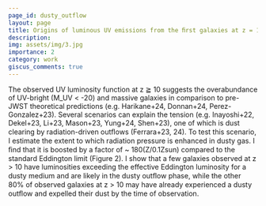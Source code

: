 ```yaml
---
page_id: dusty_outflow
layout: page
title: Origins of luminous UV emissions from the ﬁrst galaxies at z = 15 - 10
description: 
img: assets/img/3.jpg
importance: 2
category: work
giscus_comments: true
---
```


The observed UV luminosity function at z ≧ 10 suggests the overabundance of UV-bright (M_UV < -20) and massive galaxies in comparison to pre-JWST theoretical predictions (e.g. Harikane+24, Donnan+24, Perez-Gonzalez+23). Several scenarios can explain the tension (e.g. Inayoshi+22, Dekel+23, Li+23, Mason+23, Yung+24, Shen+23), one of which is dust clearing by radiation-driven outﬂows (Ferrara+23, 24). To test this scenario, I estimate the extent to which radiation pressure is enhanced in dusty gas. I ﬁnd that it is boosted by a factor of ~ 180(Z/0.1Zsun) compared to the standard Eddington limit (Figure 2). I show that a few galaxies observed at z > 10 have luminosities exceeding the effective Eddington luminosity for a dusty medium and are likely in the dusty outﬂow phase, while the other 80% of observed galaxies at z > 10 may have already experienced a dusty outﬂow and expelled their dust by the time of observation.
